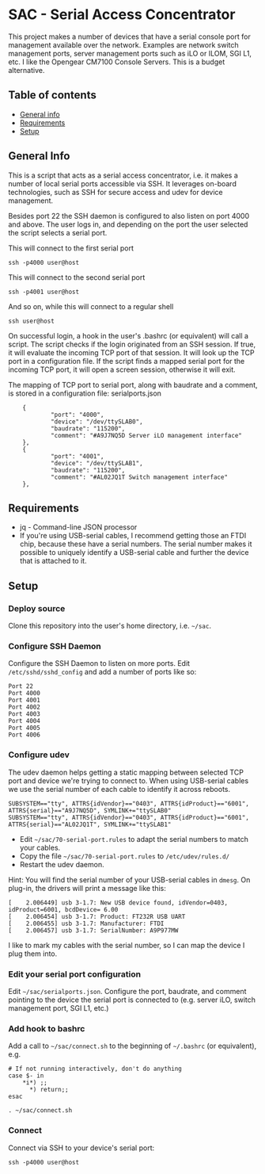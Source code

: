 # SAC - Serial Access Concentrator
This project makes a number of devices that have a serial console port for management available over the network.
Examples are network switch management ports, server management ports such as iLO or ILOM, SGI L1, etc.
I like the Opengear CM7100 Console Servers. This is a budget alternative.

## Table of contents
* [General info](#general-info)
* [Requirements](#requirements)
* [Setup](#setup)

## General Info
This is a script that acts as a serial access concentrator, i.e. it makes a number of local serial ports accessible via SSH. It leverages on-board technologies, such as SSH for secure access and udev for device management.

Besides port 22 the SSH daemon is configured to also listen on port 4000 and above. The user logs in, and depending on the port the user selected the script selects a serial port.

This will connect to the first serial port
```
ssh -p4000 user@host 
```
This will connect to the second serial port
```
ssh -p4001 user@host 
```
And so on, while this will connect to a regular shell
```
ssh user@host 
```

On successful login, a hook in the user's .bashrc (or equivalent) will call a script. The script checks if the login originated from an SSH session. If true, it will evaluate the incoming TCP port of that session. It will look up the TCP port in a configuration file. If the script finds a mapped serial port for the incoming TCP port, it will open a screen session, otherwise it will exit.

The mapping of TCP port to serial port, along with baudrate and a comment, is stored in a configuration file: serialports.json
```
	{
			"port": "4000",
			"device": "/dev/ttySLAB0",
			"baudrate": "115200",
			"comment": "#A9J7NQ5D Server iLO management interface"
	},
	{
			"port": "4001",
			"device": "/dev/ttySLAB1",
			"baudrate": "115200",
			"comment": "#AL02JQ1T Switch management interface"
	},
```

## Requirements
* jq - Command-line JSON processor
* If you're using USB-serial cables, I recommend getting those an FTDI chip, because these have a serial numbers. The serial number makes it possible to uniquely identify a USB-serial cable and further the device that is attached to it.


## Setup

### Deploy source
Clone this repository into the user's home directory, i.e. `~/sac`.

### Configure SSH Daemon
Configure the SSH Daemon to listen on more ports. Edit `/etc/sshd/sshd_config` and add a number of ports like so:
```
Port 22
Port 4000
Port 4001
Port 4002
Port 4003
Port 4004
Port 4005
Port 4006
```

### Configure udev
The udev daemon helps getting a static mapping between selected TCP port and device we're trying to connect to. When using USB-serial cables we use the serial number of each cable to identify it across reboots. 
```
SUBSYSTEM=="tty", ATTRS{idVendor}=="0403", ATTRS{idProduct}=="6001", ATTRS{serial}=="A9J7NQ5D", SYMLINK+="ttySLAB0"
SUBSYSTEM=="tty", ATTRS{idVendor}=="0403", ATTRS{idProduct}=="6001", ATTRS{serial}=="AL02JQ1T", SYMLINK+="ttySLAB1"
```
* Edit `~/sac/70-serial-port.rules` to adapt the serial numbers to match your cables.
* Copy the file `~/sac/70-serial-port.rules` to `/etc/udev/rules.d/`
* Restart the udev daemon.

Hint: You will find the serial number of your USB-serial cables in `dmesg`. On plug-in, the drivers will print a message like this:
```
[    2.006449] usb 3-1.7: New USB device found, idVendor=0403, idProduct=6001, bcdDevice= 6.00
[    2.006454] usb 3-1.7: Product: FT232R USB UART
[    2.006455] usb 3-1.7: Manufacturer: FTDI
[    2.006457] usb 3-1.7: SerialNumber: A9P977MW
```
I like to mark my cables with the serial number, so I can map the device I plug them into.

### Edit your serial port configuration
Edit `~/sac/serialports.json`.
Configure the port, baudrate, and comment pointing to the device the serial port is connected to (e.g. server iLO, switch management port, SGI L1, etc.)

### Add hook to bashrc
Add a call to `~/sac/connect.sh` to the beginning of `~/.bashrc` (or equivalent), e.g.
```
# If not running interactively, don't do anything
case $- in
    *i*) ;;
      *) return;;
esac

. ~/sac/connect.sh
```

### Connect
Connect via SSH to your device's serial port:
```
ssh -p4000 user@host
```
